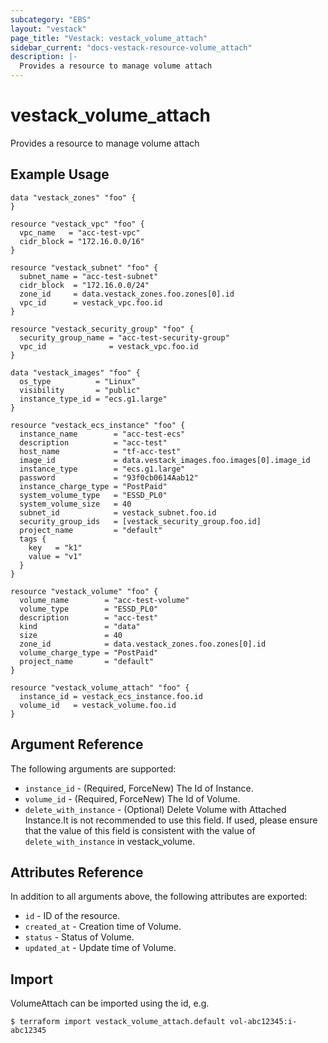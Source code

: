 ```yaml
---
subcategory: "EBS"
layout: "vestack"
page_title: "Vestack: vestack_volume_attach"
sidebar_current: "docs-vestack-resource-volume_attach"
description: |-
  Provides a resource to manage volume attach
---
```

# vestack_volume_attach
Provides a resource to manage volume attach
## Example Usage
```hcl
data "vestack_zones" "foo" {
}

resource "vestack_vpc" "foo" {
  vpc_name   = "acc-test-vpc"
  cidr_block = "172.16.0.0/16"
}

resource "vestack_subnet" "foo" {
  subnet_name = "acc-test-subnet"
  cidr_block  = "172.16.0.0/24"
  zone_id     = data.vestack_zones.foo.zones[0].id
  vpc_id      = vestack_vpc.foo.id
}

resource "vestack_security_group" "foo" {
  security_group_name = "acc-test-security-group"
  vpc_id              = vestack_vpc.foo.id
}

data "vestack_images" "foo" {
  os_type          = "Linux"
  visibility       = "public"
  instance_type_id = "ecs.g1.large"
}

resource "vestack_ecs_instance" "foo" {
  instance_name        = "acc-test-ecs"
  description          = "acc-test"
  host_name            = "tf-acc-test"
  image_id             = data.vestack_images.foo.images[0].image_id
  instance_type        = "ecs.g1.large"
  password             = "93f0cb0614Aab12"
  instance_charge_type = "PostPaid"
  system_volume_type   = "ESSD_PL0"
  system_volume_size   = 40
  subnet_id            = vestack_subnet.foo.id
  security_group_ids   = [vestack_security_group.foo.id]
  project_name         = "default"
  tags {
    key   = "k1"
    value = "v1"
  }
}

resource "vestack_volume" "foo" {
  volume_name        = "acc-test-volume"
  volume_type        = "ESSD_PL0"
  description        = "acc-test"
  kind               = "data"
  size               = 40
  zone_id            = data.vestack_zones.foo.zones[0].id
  volume_charge_type = "PostPaid"
  project_name       = "default"
}

resource "vestack_volume_attach" "foo" {
  instance_id = vestack_ecs_instance.foo.id
  volume_id   = vestack_volume.foo.id
}
```
## Argument Reference
The following arguments are supported:
* `instance_id` - (Required, ForceNew) The Id of Instance.
* `volume_id` - (Required, ForceNew) The Id of Volume.
* `delete_with_instance` - (Optional) Delete Volume with Attached Instance.It is not recommended to use this field. If used, please ensure that the value of this field is consistent with the value of `delete_with_instance` in vestack_volume.

## Attributes Reference
In addition to all arguments above, the following attributes are exported:
* `id` - ID of the resource.
* `created_at` - Creation time of Volume.
* `status` - Status of Volume.
* `updated_at` - Update time of Volume.


## Import
VolumeAttach can be imported using the id, e.g.
```
$ terraform import vestack_volume_attach.default vol-abc12345:i-abc12345
```

